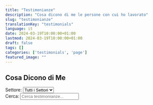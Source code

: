 ```yaml
---
title: "Testimonianze"
description: "Cosa dicono di me le persone con cui ho lavorato"
slug: "testimonianze"
translationKey: "testimonials"
language: it
date: 2024-03-19T10:00:00+01:00
lastmod: 2024-03-19T10:00:00+01:00
draft: false
tags: []
categories: ['testimonials', 'page']
featured_image: ""
---
```


## Cosa Dicono di Me

<div class="testimonials-filters">
    <div class="filter-group">
        <label for="industry-filter">Settore:</label>
        <select id="industry-filter">
            <option value="all">Tutti i Settori</option>
        </select>
    </div>
    <div class="filter-group">
        <label for="keyword-search">Cerca:</label>
        <input type="text" id="keyword-search" placeholder="Cerca testimonianze...">
    </div>
</div>

<div class="testimonials-grid" id="testimonials-container">
    <!-- Le testimonianze saranno caricate qui -->
</div>
